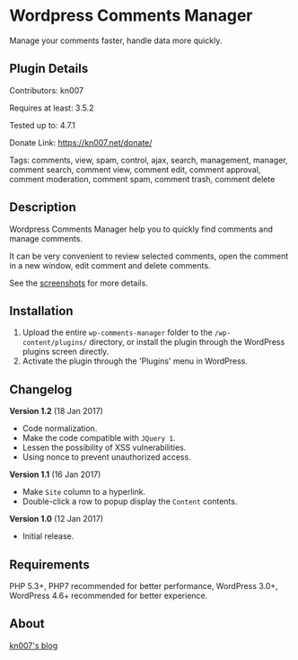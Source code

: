 # Wordpress Comments Manager

Manage your comments faster, handle data more quickly.

## Plugin Details

Contributors: kn007

Requires at least: 3.5.2

Tested up to: 4.7.1

Donate Link: https://kn007.net/donate/

Tags: comments, view, spam, control, ajax, search, management, manager, comment search, comment view, comment edit, comment approval, comment moderation, comment spam, comment trash, comment delete

## Description

Wordpress Comments Manager help you to quickly find comments and manage comments.

It can be very convenient to review selected comments, open the comment in a new window, edit comment and delete comments.

See the [screenshots](/assets/) for more details.

## Installation

1. Upload the entire `wp-comments-manager` folder to the `/wp-content/plugins/` directory, or install the plugin through the WordPress plugins screen directly.
2. Activate the plugin through the 'Plugins' menu in WordPress.

## Changelog

<b>Version 1.2</b> (18 Jan 2017)
 * Code normalization.
 * Make the code compatible with `JQuery 1`.
 * Lessen the possibility of XSS vulnerabilities.
 * Using nonce to prevent unauthorized access.

<b>Version 1.1</b> (16 Jan 2017)
 * Make `Site` column to a hyperlink.
 * Double-click a row to popup display the `Content` contents.

<b>Version 1.0</b> (12 Jan 2017)
 * Initial release.

## Requirements

PHP 5.3+, PHP7 recommended for better performance, WordPress 3.0+, WordPress 4.6+ recommended for better experience.

## About

[kn007's blog](https://kn007.net) 
